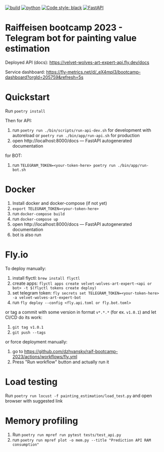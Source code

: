 [![build](https://github.com/dzhvansky/raif-bootcamp-2023/actions/workflows/fly.yml/badge.svg)](https://github.com/dzhvansky/raif-bootcamp-2023/actions/workflows/fly.yml) [![python](https://img.shields.io/badge/Python-3.10-3776AB.svg?style=flat&logo=python&logoColor=white)](https://www.python.org) [![Code style: black](https://img.shields.io/badge/code%20style-black-000000.svg)](https://github.com/psf/black) [![FastAPI](https://img.shields.io/badge/FastAPI-0.95.0-009688.svg?style=flat&logo=FastAPI&logoColor=white)](https://fastapi.tiangolo.com)

# Raiffeisen bootcamp 2023 - Telegram bot for painting value estimation

Deployed API (docs): https://velvet-wolves-art-expert-api.fly.dev/docs

Service dashboard: https://fly-metrics.net/d/_eX4mpl3/bootcamp-dashboard?orgId=205759&refresh=5s

# Quickstart

Run `poetry install`

Then for API:
1. run `poetry run ./bin/scripts/run-api-dev.sh` for development with autoreload or `poetry run ./bin/app/run-api.sh` for production
1. open http://localhost:8000/docs — FastAPI autogenerated documentation

for BOT:
1. run `TELEGRAM_TOKEN=<your-token-here> poetry run ./bin/app/run-bot.sh`

# Docker

1. Install docker and docker-compose (if not yet)
1. `export TELEGRAM_TOKEN=<your-token-here>`
1. run `docker-compose build`
1. run `docker-compose up`
1. open http://localhost:8000/docs — FastAPI autogenerated documentation
1. bot is also run

# Fly.io

To deploy manually:
1. install flyctl: `brew install flyctl`
2. create apps: `flyctl apps create velvet-wolves-art-expert-<api or bot> -t $(flyctl tokens create deploy)`
3. set telegram token: `fly secrets set TELEGRAM_TOKEN=<your-token-here> -a velvet-wolves-art-expert-bot`
4. run `fly deploy --config <fly.api.toml or fly.bot.toml>`

or tag a commit with some version in format `v*.*.*` (for ex. `v1.0.1`) and let CI/CD do its work:
1. `git tag v1.0.1`
2. `git push --tags`

or force deployment manually:
1. go to https://github.com/dzhvansky/raif-bootcamp-2023/actions/workflows/fly.yml
2. Press "Run workflow" button and actually run it


# Load testing

Run `poetry run locust -f painting_estimation/load_test.py` and open browser with suggested link

# Memory profiling

1. Run `poetry run mpref run pytest tests/test_api.py`
2. run `poetry run mpref plot -o mem.py --title "Prediction API RAM consumption"`
